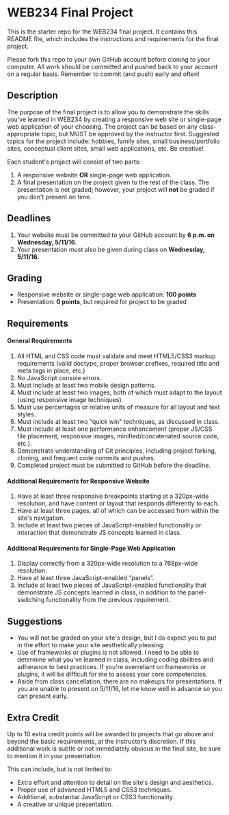 # WEB234 Final Project
This is the starter repo for the WEB234 final project. It contains this README file, which includes the instructions and requirements for the final project.

Please fork this repo to your own GitHub account before cloning to your computer. All work should be committed and pushed back to your account on a regular basis. Remember to commit (and push) early and often! 

## Description
The purpose of the final project is to allow you to demonstrate the skills you’ve learned in WEB234 by creating a responsive web site or single-page web application of your choosing. The project can be based on any class-appropriate topic, but MUST be approved by the instructor first. Suggested topics for the project include: hobbies, family sites, small business/portfolio sites, conceptual client sites, small web applications, etc. Be creative!

Each student's project will consist of two parts:

1. A responsive website **OR** single-page web application.
2. A final presentation on the project given to the rest of the class. The presentation is not graded; however, your project will **not** be graded if you don't present on time.

## Deadlines
1. Your website must be committed to your GitHub account by **6 p.m. on Wednesday, 5/11/16**.
2. Your presentation must also be given during class on **Wednesday, 5/11/16**.

## Grading
* Responsive website or single-page web application: **100 points**
* Presentation: **0 points**, but required for project to be graded

## Requirements
#### General Requirements
1. All HTML and CSS code must validate and meet HTML5/CSS3 markup requirements (valid doctype, proper browser prefixes, required title and meta tags in place, etc.)
2. No JavaScript console errors.
3. Must include at least two mobile design patterns.
4. Must include at least two images, both of which must adapt to the layout (using responsive image techniques).
5. Must use percentages or relative units of measure for all layout and text styles.
6. Must include at least two "quick win" techniques, as discussed in class.
7. Must include at least one performance enhancement (proper JS/CSS file placement, responsive images, minified/concatenated source code, etc.).
8. Demonstrate understanding of Git principles, including project forking, cloning, and frequent code commits and pushes.
9. Completed project must be submitted to GitHub before the deadline.

#### Additional Requirements for Responsive Website
1. Have at least three responsive breakpoints starting at a 320px-wide resolution, and have content or layout that responds differently to each.
2. Have at least three pages, all of which can be accessed from within the site's navigation.
3. Include at least two pieces of JavaScript-enabled functionality or interaction that demonstrate JS concepts learned in class.

#### Additional Requirements for Single-Page Web Application
1. Display correctly from a 320px-wide resolution to a 768px-wide resolution.
2. Have at least three JavaScript-enabled “panels”.
3. Include at least two pieces of JavaScript-enabled functionality that demonstrate JS concepts learned in class, in addition to the panel-switching functionality from the previous requirement.

## Suggestions
* You will not be graded on your site's design, but I do expect you to put in the effort to make your site aesthetically pleasing.
* Use of frameworks or plugins is not allowed. I need to be able to determine what you've learned in class, including coding abilities and adherance to best practices. If you're overreliant on frameworks or plugins, it will be difficult for me to assess your core competencies.
* Aside from class cancellation, there are no makeups for presentations. If you are unable to present on 5/11/16, let me know well in advance so you can present early.

## Extra Credit
Up to 10 extra credit points will be awarded to projects that go above and beyond the basic requirements, at the instructor’s discretion. If this additional work is subtle or not immediately obvious in the final site, be sure to mention it in your presentation.

This can include, but is not limited to:
* Extra effort and attention to detail on the site's design and aesthetics.
* Proper use of advanced HTML5 and CSS3 techniques.
* Additional, substantial JavaScript or CSS3 functionality.
* A creative or unique presentation.